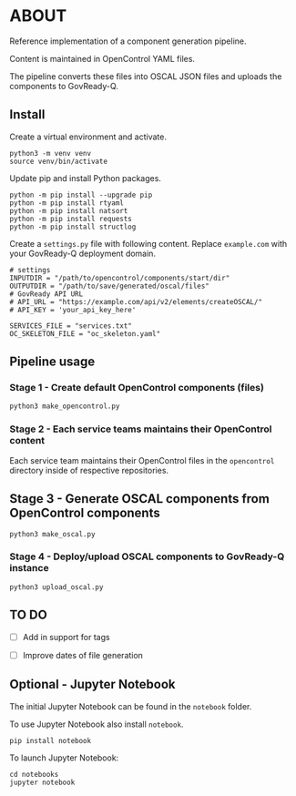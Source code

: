 # ABOUT

Reference implementation of a component generation pipeline.

Content is maintained in OpenControl YAML files. 

The pipeline converts these files into OSCAL JSON files and uploads the components to GovReady-Q.

## Install

Create a virtual environment and activate.

```
python3 -m venv venv
source venv/bin/activate
```

Update pip and install Python packages.

```
python -m pip install --upgrade pip
python -m pip install rtyaml
python -m pip install natsort
python -m pip install requests
python -m pip install structlog
```

Create a `settings.py` file with following content. Replace `example.com` with your GovReady-Q deployment domain.

```
# settings
INPUTDIR = "/path/to/opencontrol/components/start/dir"
OUTPUTDIR = "/path/to/save/generated/oscal/files"
# GovReady API URL
# API_URL = "https://example.com/api/v2/elements/createOSCAL/"
# API_KEY = 'your_api_key_here'

SERVICES_FILE = "services.txt"
OC_SKELETON_FILE = "oc_skeleton.yaml"
```

## Pipeline usage

### Stage 1 - Create default OpenControl components (files)

```
python3 make_opencontrol.py
```

### Stage 2 - Each service teams maintains their OpenControl content

Each service team maintains their OpenControl files in the `opencontrol` directory inside of respective repositories.

## Stage 3 - Generate OSCAL components from OpenControl components

```
python3 make_oscal.py  
```

### Stage 4 - Deploy/upload OSCAL components to GovReady-Q instance

```
python3 upload_oscal.py  
```

## TO DO

- [ ] Add in support for tags
- [ ] Improve dates of file generation


## Optional - Jupyter Notebook

The initial Jupyter Notebook can be found in the `notebook` folder.

To use Jupyter Notebook also install `notebook`.

```
pip install notebook
```

To launch Jupyter Notebook:

```
cd notebooks
jupyter notebook
```
